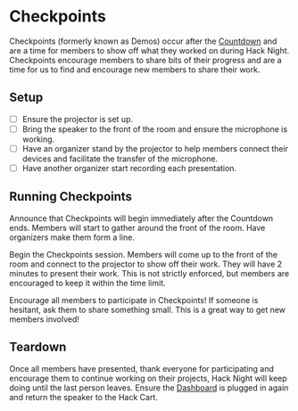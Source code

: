 # Checkpoints

Checkpoints (formerly known as Demos) occur after the [Countdown](/events/hack-night/countdown.md) and are a time for members to show off
what they worked on during Hack Night. Checkpoints encourage members to share bits of their progress and are a time for
us to find and encourage new members to share their work.

## Setup

- [ ] Ensure the projector is set up.
- [ ] Bring the speaker to the front of the room and ensure the microphone is working.
- [ ] Have an organizer stand by the projector to help members connect their devices and facilitate the transfer of the
  microphone.
- [ ] Have another organizer start recording each presentation.

## Running Checkpoints

Announce that Checkpoints will begin immediately after the Countdown ends. Members will start to gather around the front
of the room. Have organizers make them form a line.

Begin the Checkpoints session. Members will come up to the front of the room and connect to the projector to show off their
work. They will have 2 minutes to present their work. This is not strictly enforced, but members are encouraged to keep it
within the time limit.

Encourage all members to participate in Checkpoints! If someone is hesitant, ask them to share something small. This is a
great way to get new members involved!

## Teardown

Once all members have presented, thank everyone for participating and encourage them to continue working on their projects,
Hack Night will keep doing until the last person leaves. Ensure the [Dashboard](/engineering/dashboard/README.md) is
plugged in again and return the speaker to the Hack Cart.
